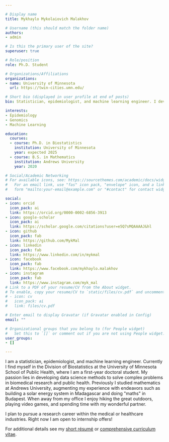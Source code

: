 ```yaml
---

# Display name
title: Mykhaylo Mykolaiovich Malakhov

# Username (this should match the folder name)
authors:
- admin

# Is this the primary user of the site?
superuser: true

# Role/position
role: Ph.D. Student

# Organizations/Affiliations
organizations:
- name: University of Minnesota
  url: https://twin-cities.umn.edu/

# Short bio (displayed in user profile at end of posts)
bio: Statistician, epidemiologist, and machine learning engineer. I develop data science methods to solve complex problems in biomedical research and public health.

interests:
- Epidemiology
- Genomics
- Machine Learning

education:
  courses:
  - course: Ph.D. in Biostatistics
    institution: University of Minnesota
    year: expected 2025
  - course: B.S. in Mathematics
    institution: Andrews University
    year: 2020

# Social/Academic Networking
# For available icons, see: https://sourcethemes.com/academic/docs/widgets/#icons
#   For an email link, use "fas" icon pack, "envelope" icon, and a link in the
#   form "mailto:your-email@example.com" or "#contact" for contact widget.

social:
- icon: orcid
  icon_pack: ai
  link: https://orcid.org/0000-0002-6856-3913
- icon: google-scholar
  icon_pack: ai
  link: https://scholar.google.com/citations?user=e5Q7sMQAAAAJ&hl
- icon: github
  icon_pack: fab
  link: https://github.com/MykMal
- icon: linkedin
  icon_pack: fab
  link: https://www.linkedin.com/in/mykmal
- icon: facebook
  icon_pack: fab
  link: https://www.facebook.com/mykhaylo.malakhov
- icon: instagram
  icon_pack: fab
  link: https://www.instagram.com/myk_mal
# Link to a PDF of your resume/CV from the About widget.
# To enable, copy your resume/CV to `static/files/cv.pdf` and uncomment the lines below.  
# - icon: cv
#   icon_pack: ai
#   link: files/cv.pdf

# Enter email to display Gravatar (if Gravatar enabled in Config)
email: ""

# Organizational groups that you belong to (for People widget)
#   Set this to `[]` or comment out if you are not using People widget.  
user_groups:
- []

---
```


I am a statistician, epidemiologist, and machine learning engineer. Currently I find myself in the Division of Biostatistics at the University of Minnesota School of Public Health, where I am a first-year doctoral student. My passion lies in developing data science methods to solve complex problems in biomedical research and public health. Previously I studied mathematics at Andrews University, augmenting my experience with endeavors such as building a solar energy system in Madagascar and doing "maths" in Budapest. When away from my office I enjoy hiking the great outdoors, playing video games, and spending time with my wonderful partner.

I plan to pursue a research career within the medical or healthcare industries. Right now I am open to internship offers!

For additional details see my [short résumé](files/Mykhaylo-Malakhov-resume.pdf) or [comprehensive curriculum vitae](files/Mykhaylo-Malakhov-cv.pdf).
